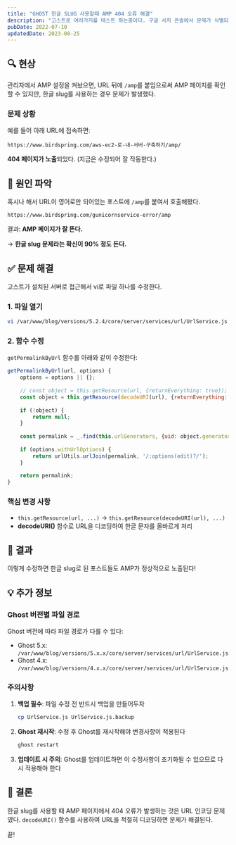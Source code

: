 ```yaml
---
title: "GHOST 한글 SLUG 사용할때 AMP 404 오류 해결"
description: "고스트로 여러가지를 테스트 하는중이다. 구글 서치 콘솔에서 문제가 식별되어서 고쳐본다."
pubDate: 2022-07-10
updatedDate: 2023-08-25
---
```


## 🔍 현상

관리자에서 AMP 설정을 켜놨으면, URL 뒤에 `/amp`를 붙임으로써 AMP 페이지를 확인할 수 있지만, 한글 slug를 사용하는 경우 문제가 발생했다.

### 문제 상황

예를 들어 아래 URL에 접속하면:
```
https://www.birdspring.com/aws-ec2-로-내-서버-구축하기/amp/
```

**404 페이지가 노출**되었다. (지금은 수정되어 잘 작동한다.)

## 🎯 원인 파악

혹시나 해서 URL이 영어로만 되어있는 포스트에 `/amp`를 붙여서 호출해봤다.

```
https://www.birdspring.com/gunicornservice-error/amp
```

결과: **AMP 페이지가 잘 뜬다.**

→ **한글 slug 문제라는 확신이 90% 정도 든다.**

## ✅ 문제 해결

고스트가 설치된 서버로 접근해서 vi로 파일 하나를 수정한다.

### 1. 파일 열기

```bash
vi /var/www/blog/versions/5.2.4/core/server/services/url/UrlService.js
```

### 2. 함수 수정

`getPermalinkByUrl` 함수를 아래와 같이 수정한다:

```javascript
getPermalinkByUrl(url, options) {
    options = options || {};
    
    // const object = this.getResource(url, {returnEverything: true}); // 원본은 주석처리
    const object = this.getResource(decodeURI(url), {returnEverything: true}); // decodeURI로 url 감싸기
    
    if (!object) {
        return null;
    }
    
    const permalink = _.find(this.urlGenerators, {uid: object.generatorId}).permalink;
    
    if (options.withUrlOptions) {
        return urlUtils.urlJoin(permalink, '/:options(edit)?/');
    }
    
    return permalink;
}
```

### 핵심 변경 사항

- `this.getResource(url, ...)` → `this.getResource(decodeURI(url), ...)`
- **decodeURI()** 함수로 URL을 디코딩하여 한글 문자를 올바르게 처리

## 🎉 결과

이렇게 수정하면 한글 slug로 된 포스트들도 AMP가 정상적으로 노출된다!

## 💡 추가 정보

### Ghost 버전별 파일 경로

Ghost 버전에 따라 파일 경로가 다를 수 있다:
- Ghost 5.x: `/var/www/blog/versions/5.x.x/core/server/services/url/UrlService.js`
- Ghost 4.x: `/var/www/blog/versions/4.x.x/core/server/services/url/UrlService.js`

### 주의사항

1. **백업 필수**: 파일 수정 전 반드시 백업을 만들어두자
   ```bash
   cp UrlService.js UrlService.js.backup
   ```

2. **Ghost 재시작**: 수정 후 Ghost를 재시작해야 변경사항이 적용된다
   ```bash
   ghost restart
   ```

3. **업데이트 시 주의**: Ghost를 업데이트하면 이 수정사항이 초기화될 수 있으므로 다시 적용해야 한다

## 📝 결론

한글 slug를 사용할 때 AMP 페이지에서 404 오류가 발생하는 것은 URL 인코딩 문제였다. `decodeURI()` 함수를 사용하여 URL을 적절히 디코딩하면 문제가 해결된다.

끝!